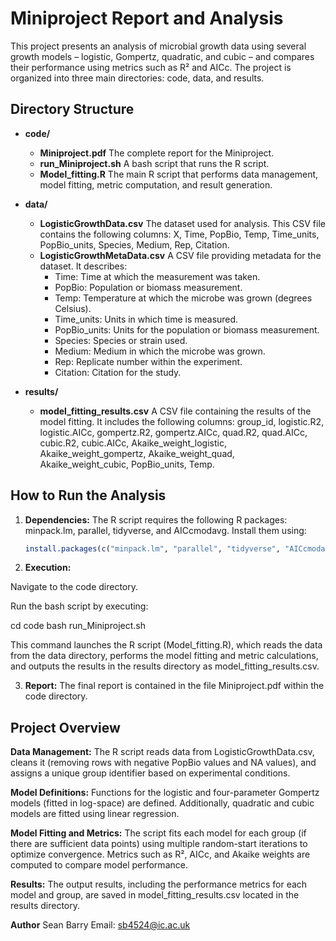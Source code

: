 # Miniproject Report and Analysis

This project presents an analysis of microbial growth data using several growth models – logistic, Gompertz, quadratic, and cubic – and compares their performance using metrics such as R² and AICc. The project is organized into three main directories: code, data, and results.

## Directory Structure

- **code/**
  - **Miniproject.pdf**
    The complete report for the Miniproject.
  - **run_Miniproject.sh**
    A bash script that runs the R script.
  - **Model_fitting.R**
    The main R script that performs data management, model fitting, metric computation, and result generation.

- **data/**
  - **LogisticGrowthData.csv**
    The dataset used for analysis. This CSV file contains the following columns: X, Time, PopBio, Temp, Time_units, PopBio_units, Species, Medium, Rep, Citation.
  - **LogisticGrowthMetaData.csv**
    A CSV file providing metadata for the dataset. It describes:
    - Time: Time at which the measurement was taken.
    - PopBio: Population or biomass measurement.
    - Temp: Temperature at which the microbe was grown (degrees Celsius).
    - Time_units: Units in which time is measured.
    - PopBio_units: Units for the population or biomass measurement.
    - Species: Species or strain used.
    - Medium: Medium in which the microbe was grown.
    - Rep: Replicate number within the experiment.
    - Citation: Citation for the study.

- **results/**
  - **model_fitting_results.csv**
    A CSV file containing the results of the model fitting. It includes the following columns: 
    group_id, logistic.R2, logistic.AICc, gompertz.R2, gompertz.AICc, quad.R2, quad.AICc, cubic.R2, cubic.AICc, Akaike_weight_logistic, Akaike_weight_gompertz, Akaike_weight_quad, Akaike_weight_cubic, PopBio_units, Temp.

## How to Run the Analysis

1. **Dependencies:**
   The R script requires the following R packages: minpack.lm, parallel, tidyverse, and AICcmodavg. Install them using:
   
   ```r
   install.packages(c("minpack.lm", "parallel", "tidyverse", "AICcmodavg"))

2. **Execution:**

Navigate to the code directory.

Run the bash script by executing:

cd code
bash run_Miniproject.sh

This command launches the R script (Model_fitting.R), which reads the data from the data directory, performs the model fitting and metric calculations, and outputs the results in the results directory as model_fitting_results.csv.

3. **Report:**
The final report is contained in the file Miniproject.pdf within the code directory.

## Project Overview
**Data Management:**
The R script reads data from LogisticGrowthData.csv, cleans it (removing rows with negative PopBio values and NA values), and assigns a unique group identifier based on experimental conditions.

**Model Definitions:**
Functions for the logistic and four-parameter Gompertz models (fitted in log-space) are defined. Additionally, quadratic and cubic models are fitted using linear regression.

**Model Fitting and Metrics:**
The script fits each model for each group (if there are sufficient data points) using multiple random-start iterations to optimize convergence. Metrics such as R², AICc, and Akaike weights are computed to compare model performance.

**Results:**
The output results, including the performance metrics for each model and group, are saved in model_fitting_results.csv located in the results directory.

**Author**
Sean Barry
Email: sb4524@ic.ac.uk
